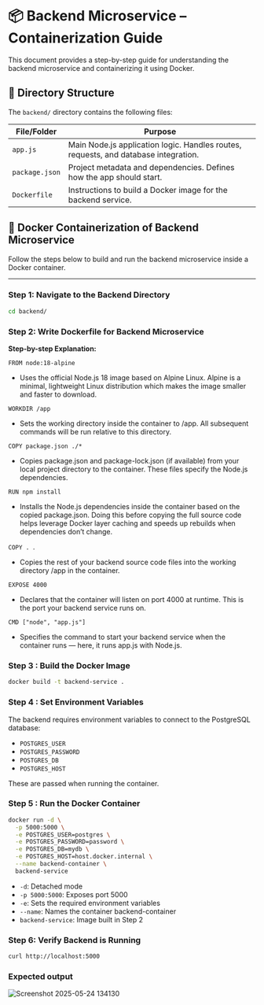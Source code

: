 # 📦 Backend Microservice – Containerization Guide

This document provides a step-by-step guide for understanding the backend microservice and containerizing it using Docker.

## 📁 Directory Structure

The `backend/` directory contains the following files:

| File/Folder     | Purpose                                                                 |
|------------------|-------------------------------------------------------------------------|
| `app.js`         | Main Node.js application logic. Handles routes, requests, and database integration. |
| `package.json`   | Project metadata and dependencies. Defines how the app should start.   |
| `Dockerfile`     | Instructions to build a Docker image for the backend service.          |


## 🐳 Docker Containerization of Backend Microservice

Follow the steps below to build and run the backend microservice inside a Docker container.

---

### Step 1: Navigate to the Backend Directory

```bash
cd backend/
```
### Step 2: Write Dockerfile for Backend Microservice

**Step-by-step Explanation:**

`FROM node:18-alpine`
- Uses the official Node.js 18 image based on Alpine Linux. Alpine is a minimal, lightweight Linux distribution which makes the image smaller and faster to download.

`WORKDIR /app`
- Sets the working directory inside the container to /app. All subsequent commands will be run relative to this directory.

`COPY package.json ./*`
- Copies package.json and package-lock.json (if available) from your local project directory to the container. These files specify the Node.js dependencies.

`RUN npm install`
- Installs the Node.js dependencies inside the container based on the copied package.json. Doing this before copying the full source code helps leverage Docker layer caching and speeds up rebuilds when dependencies don’t change.

`COPY . `.
- Copies the rest of your backend source code files into the working directory /app in the container.

`EXPOSE 4000`
- Declares that the container will listen on port 4000 at runtime. This is the port your backend service runs on.

`CMD ["node", "app.js"]`
- Specifies the command to start your backend service when the container runs — here, it runs app.js with Node.js.

### Step 3 : Build the Docker Image

```bash
docker build -t backend-service .
```

### Step 4 : Set Environment Variables

The backend requires environment variables to connect to the PostgreSQL database:

- `POSTGRES_USER`
- `POSTGRES_PASSWORD`
- `POSTGRES_DB`
- `POSTGRES_HOST`

These are passed when running the container.

### Step 5 : Run the Docker Container

```bash
docker run -d \
  -p 5000:5000 \
  -e POSTGRES_USER=postgres \
  -e POSTGRES_PASSWORD=password \
  -e POSTGRES_DB=mydb \
  -e POSTGRES_HOST=host.docker.internal \
  --name backend-container \
  backend-service
```
- `-d`: Detached mode
- `-p 5000:5000`: Exposes port 5000
- `-e`: Sets the required environment variables
- `--name`: Names the container backend-container
- `backend-service`: Image built in Step 2

### Step 6: Verify Backend is Running

```bash
curl http://localhost:5000
```

### Expected output

![Screenshot 2025-05-24 134130](https://github.com/user-attachments/assets/c3dc4e3b-c06f-4af5-b258-fe446f4e829f)
